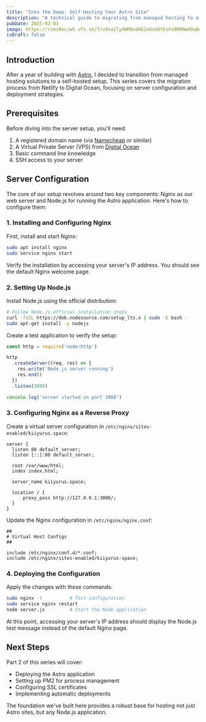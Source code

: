 ```yaml
---
title: "Into the Deep: Self-Hosting Your Astro Site"
description: "A technical guide to migrating from managed hosting to a self-hosted Digital Ocean setup."
pubDate: 2025-02-03
image: https://rzei8mczw5.ufs.sh/f/v9xa1lyXWM8u9KE2x6sG0tEsFe9RMNwHOaQoAkXDLbiy7UVh
isDraft: false
---
```


## Introduction

After a year of building with [Astro](https://astro.build/), I decided to transition from managed hosting solutions to a self-hosted setup. This series covers the migration process from Netlify to Digital Ocean, focusing on server configuration and deployment strategies.

## Prerequisites

Before diving into the server setup, you'll need:

1. A registered domain name (via [Namecheap](https://www.namecheap.com/) or similar)
2. A Virtual Private Server (VPS) from [Digital Ocean](https://www.digitalocean.com/)
3. Basic command line knowledge
4. SSH access to your server

## Server Configuration

The core of our setup revolves around two key components: Nginx as our web server and Node.js for running the Astro application. Here's how to configure them:

### 1. Installing and Configuring Nginx

First, install and start Nginx:

```bash
sudo apt install nginx
sudo service nginx start
```

Verify the installation by accessing your server's IP address. You should see the default Nginx welcome page.

### 2. Setting Up Node.js

Install Node.js using the official distribution:

```bash
# Follow Node.js official installation steps
curl -fsSL https://deb.nodesource.com/setup_lts.x | sudo -E bash -
sudo apt-get install -y nodejs
```

Create a test application to verify the setup:

```javascript
const http = require('node:http')

http
  .createServer((req, res) => {
    res.write('Node.js server running')
    res.end()
  })
  .listen(3000)

console.log('server started on port 3000')
```

### 3. Configuring Nginx as a Reverse Proxy

Create a virtual server configuration in `/etc/nginx/sites-enabled/kiiyurus.space`:

```nginx
server {
  listen 80 default_server;
  listen [::]:80 default_server;

  root /var/www/html;
  index index.html;

  server_name kiiyurus.space;

  location / {
      proxy_pass http://127.0.0.1:3000/;
  }
}
```

Update the Nginx configuration in `/etc/nginx/nginx.conf`:

```nginx
##
# Virtual Host Configs
##

include /etc/nginx/conf.d/*.conf;
include /etc/nginx/sites-enabled/kiiyurus-space;
```

### 4. Deploying the Configuration

Apply the changes with these commands:

```bash
sudo nginx -t          # Test configuration
sudo service nginx restart
node server.js         # Start the Node application
```

At this point, accessing your server's IP address should display the Node.js test message instead of the default Nginx page.

## Next Steps

Part 2 of this series will cover:
- Deploying the Astro application
- Setting up PM2 for process management
- Configuring SSL certificates
- Implementing automatic deployments

The foundation we've built here provides a robust base for hosting not just Astro sites, but any Node.js application.
